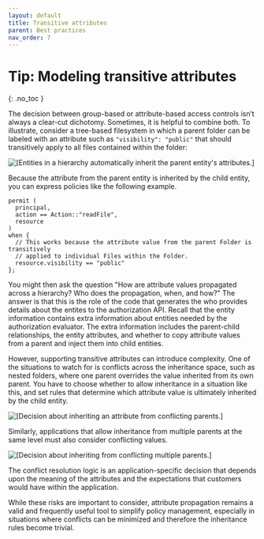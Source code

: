 ```yaml
---
layout: default
title: Transitive attributes
parent: Best practices
nav_order: 7
---
```


# Tip: Modeling transitive attributes
{: .no_toc }

The decision between group-based or attribute-based access controls isn’t always a clear-cut dichotomy. Sometimes, it is helpful to combine both. To illustrate, consider a tree-based filesystem in which a parent folder can be labeled with an attribute such as `"visibility": "public"` that should transitively apply to all files contained within the folder:

<!--   GET THIS WORKING TO IMPROVE IMAGE

![\[Entities in a hierarchy automatically inherit the parent entity's attributes.\]](<img width="60%" src="images/transitive-attributes.png"/>)-->

![\[Entities in a hierarchy automatically inherit the parent entity's attributes.\]](images/transitive-attributes.png)


Because the attribute from the parent entity is inherited by the child entity, you can express policies like the following example.

```
permit (
  principal,
  action == Action::"readFile", 
  resource
)
when {
  // This works because the attribute value from the parent Folder is transitively
  // applied to individual Files within the Folder.
  resource.visibility == "public" 
};
```

You might then ask the question "How are attribute values propagated across a hierarchy? Who does the propagation, when, and how?" The answer is that this is the role of the code that generates the who provides details about the entites to the authorization API. Recall that the entity information contains extra information about entities needed by the authorization evaluator. The extra information includes the parent-child relationships, the entity attributes, and whether to copy attribute values from a parent and inject them into child entities.

However, supporting transitive attributes can introduce complexity. One of the situations to watch for is conflicts across the inheritance space, such as nested folders, where one parent overrides the value inherited from its own parent. You have to choose whether to allow inheritance in a situation like this, and set rules that determine which attribute value is ultimately inherited by the child entity.

<!--![\[Decision about inheriting an attribute from conflicting parents.\]](<img width="60%" src="images/transitive-attributes-2.png">)-->

![\[Decision about inheriting an attribute from conflicting parents.\]](images/transitive-attributes-2.png)

Similarly, applications that allow inheritance from multiple parents at the same level must also consider conflicting values.

<!--![\[Decision about inheriting from conflicting multiple parents.\]](<img width="60%" src="images/transitive-attributes-3.png">)-->

![\[Decision about inheriting from conflicting multiple parents.\]](images/transitive-attributes-3.png)

The conflict resolution logic is an application-specific decision that depends upon the meaning of the attributes and the expectations that customers would have within the application.

While these risks are important to consider, attribute propagation remains a valid and frequently useful tool to simplify policy management, especially in situations where conflicts can be minimized and therefore the inheritance rules become trivial.
